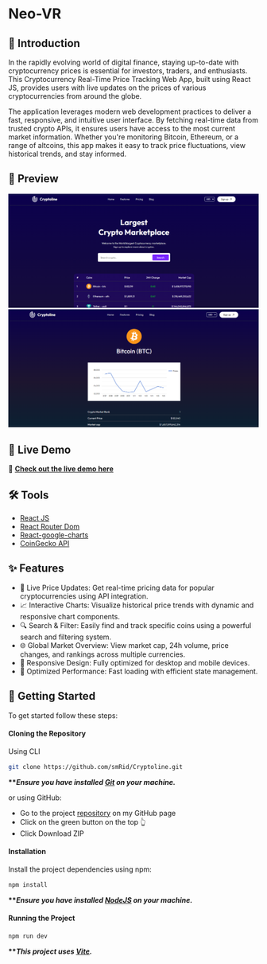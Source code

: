 # Neo-VR


## <a name="introduction">💬 Introduction</a>

In the rapidly evolving world of digital finance, staying up-to-date with cryptocurrency prices is essential for investors, traders, and enthusiasts. This Cryptocurrency Real-Time Price Tracking Web App, built using React JS, provides users with live updates on the prices of various cryptocurrencies from around the globe.

The application leverages modern web development practices to deliver a fast, responsive, and intuitive user interface. By fetching real-time data from trusted crypto APIs, it ensures users have access to the most current market information. Whether you're monitoring Bitcoin, Ethereum, or a range of altcoins, this app makes it easy to track price fluctuations, view historical trends, and stay informed.

## <a name="preview">📸 Preview</a>
<p align="center">
  <img src="public/preview-1.png" alt="Preview 1" width="800"/>
<br>
  
  <img src="public/preview-2.png" alt="Preview 2" width="800"/>
<br>

</p>

## 🎯 Live Demo  
🔗 **[Check out the live demo here](https://crypto-line-jet.vercel.app/)**  

## <a name="tools">🛠️ Tools</a>

-   [React JS](https://react.dev)
-   [React Router Dom](https://reactrouter.com/)
-   [React-google-charts](https://www.npmjs.com/package/react-google-charts)
-   [CoinGecko API](https://www.coingecko.com/en/api)

## <a name="features">✨ Features</a>

- 🔄 Live Price Updates: Get real-time pricing data for popular cryptocurrencies using API integration.
- 📈 Interactive Charts: Visualize historical price trends with dynamic and responsive chart components.
- 🔍 Search & Filter: Easily find and track specific coins using a powerful search and filtering system.
- 🌐 Global Market Overview: View market cap, 24h volume, price changes, and rankings across multiple currencies.
- 📱  Responsive Design: Fully optimized for desktop and mobile devices.
- 🚀 Optimized Performance: Fast loading with efficient state management.


## <a name="getting-started">🚀 Getting Started</a>

To get started follow these steps:

#### Cloning the Repository

Using CLI

```bash
git clone https://github.com/smRid/Cryptoline.git
```

**\*\*_Ensure you have installed [Git](https://git-scm.com) on your machine._**

or using GitHub:

-   Go to the project [repository](https://github.com/smRid/Cryptoline.git) on my GitHub page
-   Click on the green button on the top 👆
-   Click Download ZIP

#### Installation

Install the project dependencies using npm:

```bash
npm install
```

**\*\*_Ensure you have installed [NodeJS](https://nodejs.org/en) on your machine._**

#### Running the Project

```bash
npm run dev
```

**\*\*_This project uses [Vite](https://vitejs.dev)._**
